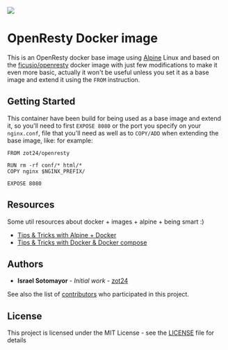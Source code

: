 [![](https://badge.imagelayers.io/zot24/openresty:latest.svg)](https://imagelayers.io/?images=zot24/openresty:latest 'Get your own badge on imagelayers.io')

# OpenResty Docker image

This is an OpenResty docker base image using [Alpine](http://alpinelinux.org/) Linux and based on the [ficusio/openresty](https://github.com/ficusio/openresty) docker image with just few modifications to make it even more basic, actually it won't be useful unless you set it as a base image and extend it using the `FROM` instruction.

## Getting Started

This container have been build for being used as a base image and extend it, so you'll need to first `EXPOSE 8080` or the port you specify on your `nginx.conf`, file that you'll need as well as to `COPY/ADD` when extending the base image, like: for example:

```
FROM zot24/openresty

RUN rm -rf conf/* html/*
COPY nginx $NGINX_PREFIX/

EXPOSE 8080
```

## Resources

Some util resources about docker + images + alpine + being smart :)

* [Tips & Tricks with Alpine + Docker](http://blog.zot24.com/tips-tricks-with-alpine-docker/)
* [Tips & Tricks with Docker & Docker compose](http://blog.zot24.com/tips-tricks-docker/)

## Authors

* **Israel Sotomayor** - *Initial work* - [zot24](https://github.com/zot24)

See also the list of [contributors](https://github.com/zot24/docker-openresty/contributors) who participated in this project.

## License

This project is licensed under the MIT License - see the [LICENSE](https://github.com/zot24/docker-openresty/blob/master/LICENSE) file for details
